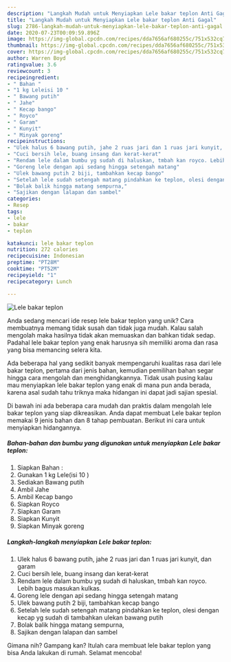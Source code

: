 ```yaml
---
description: "Langkah Mudah untuk Menyiapkan Lele bakar teplon Anti Gagal"
title: "Langkah Mudah untuk Menyiapkan Lele bakar teplon Anti Gagal"
slug: 2786-langkah-mudah-untuk-menyiapkan-lele-bakar-teplon-anti-gagal
date: 2020-07-23T00:09:59.896Z
image: https://img-global.cpcdn.com/recipes/dda7656af680255c/751x532cq70/lele-bakar-teplon-foto-resep-utama.jpg
thumbnail: https://img-global.cpcdn.com/recipes/dda7656af680255c/751x532cq70/lele-bakar-teplon-foto-resep-utama.jpg
cover: https://img-global.cpcdn.com/recipes/dda7656af680255c/751x532cq70/lele-bakar-teplon-foto-resep-utama.jpg
author: Warren Boyd
ratingvalue: 3.6
reviewcount: 3
recipeingredient:
- " Bahan "
- "1 kg Leleisi 10 "
- " Bawang putih"
- " Jahe"
- " Kecap bango"
- " Royco"
- " Garam"
- " Kunyit"
- " Minyak goreng"
recipeinstructions:
- "Ulek halus 6 bawang putih, jahe 2 ruas jari dan 1 ruas jari kunyit, dan garam"
- "Cuci bersih lele, buang insang dan kerat-kerat"
- "Rendam lele dalam bumbu yg sudah di haluskan, tmbah kan royco. Lebih bagus masukan kulkas."
- "Goreng lele dengan api sedang hingga setengah matang"
- "Ulek bawang putih 2 biji, tambahkan kecap bango"
- "Setelah lele sudah setengah matang pindahkan ke teplon, olesi dengan kecap yg sudah di tambahkan ulekan bawang putih"
- "Bolak balik hingga matang sempurna,"
- "Sajikan dengan lalapan dan sambel"
categories:
- Resep
tags:
- lele
- bakar
- teplon

katakunci: lele bakar teplon 
nutrition: 272 calories
recipecuisine: Indonesian
preptime: "PT28M"
cooktime: "PT52M"
recipeyield: "1"
recipecategory: Lunch

---
```



![Lele bakar teplon](https://img-global.cpcdn.com/recipes/dda7656af680255c/751x532cq70/lele-bakar-teplon-foto-resep-utama.jpg)

Anda sedang mencari ide resep lele bakar teplon yang unik? Cara membuatnya memang tidak susah dan tidak juga mudah. Kalau salah mengolah maka hasilnya tidak akan memuaskan dan bahkan tidak sedap. Padahal lele bakar teplon yang enak harusnya sih memiliki aroma dan rasa yang bisa memancing selera kita.



Ada beberapa hal yang sedikit banyak mempengaruhi kualitas rasa dari lele bakar teplon, pertama dari jenis bahan, kemudian pemilihan bahan segar hingga cara mengolah dan menghidangkannya. Tidak usah pusing kalau mau menyiapkan lele bakar teplon yang enak di mana pun anda berada, karena asal sudah tahu triknya maka hidangan ini dapat jadi sajian spesial.


Di bawah ini ada beberapa cara mudah dan praktis dalam mengolah lele bakar teplon yang siap dikreasikan. Anda dapat membuat Lele bakar teplon memakai 9 jenis bahan dan 8 tahap pembuatan. Berikut ini cara untuk menyiapkan hidangannya.

<!--inarticleads1-->

##### Bahan-bahan dan bumbu yang digunakan untuk menyiapkan Lele bakar teplon:

1. Siapkan  Bahan :
1. Gunakan 1 kg Lele(isi 10 )
1. Sediakan  Bawang putih
1. Ambil  Jahe
1. Ambil  Kecap bango
1. Siapkan  Royco
1. Siapkan  Garam
1. Siapkan  Kunyit
1. Siapkan  Minyak goreng




<!--inarticleads2-->

##### Langkah-langkah menyiapkan Lele bakar teplon:

1. Ulek halus 6 bawang putih, jahe 2 ruas jari dan 1 ruas jari kunyit, dan garam
1. Cuci bersih lele, buang insang dan kerat-kerat
1. Rendam lele dalam bumbu yg sudah di haluskan, tmbah kan royco. Lebih bagus masukan kulkas.
1. Goreng lele dengan api sedang hingga setengah matang
1. Ulek bawang putih 2 biji, tambahkan kecap bango
1. Setelah lele sudah setengah matang pindahkan ke teplon, olesi dengan kecap yg sudah di tambahkan ulekan bawang putih
1. Bolak balik hingga matang sempurna,
1. Sajikan dengan lalapan dan sambel




Gimana nih? Gampang kan? Itulah cara membuat lele bakar teplon yang bisa Anda lakukan di rumah. Selamat mencoba!
